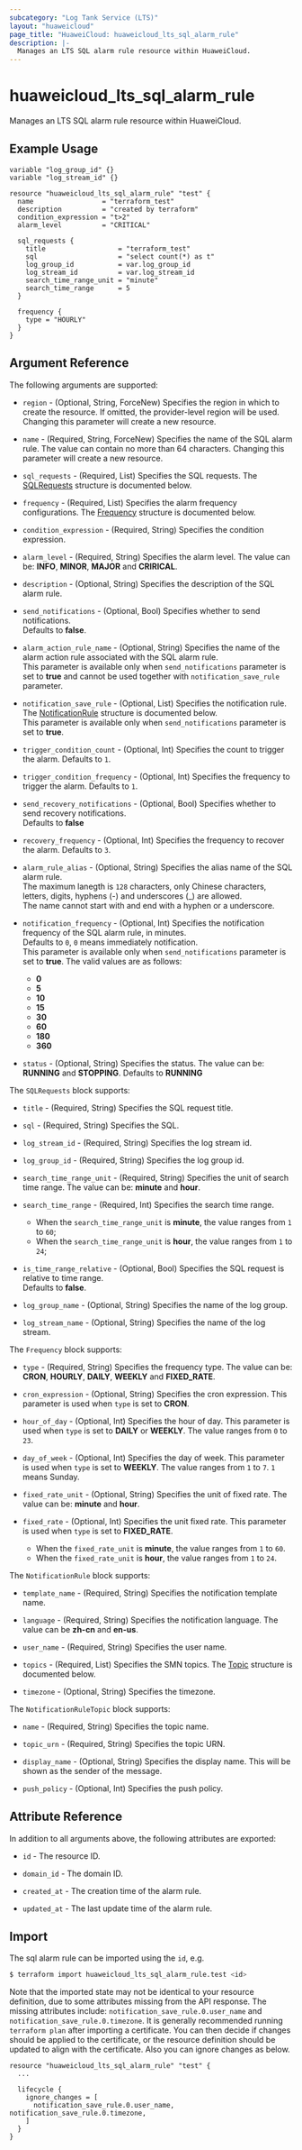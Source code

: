 ```yaml
---
subcategory: "Log Tank Service (LTS)"
layout: "huaweicloud"
page_title: "HuaweiCloud: huaweicloud_lts_sql_alarm_rule"
description: |-
  Manages an LTS SQL alarm rule resource within HuaweiCloud.
---
```


# huaweicloud_lts_sql_alarm_rule

Manages an LTS SQL alarm rule resource within HuaweiCloud.

## Example Usage

```hcl
variable "log_group_id" {}
variable "log_stream_id" {}

resource "huaweicloud_lts_sql_alarm_rule" "test" {
  name                 = "terraform_test"
  description          = "created by terraform"
  condition_expression = "t>2"
  alarm_level          = "CRITICAL"

  sql_requests {
    title                  = "terraform_test"
    sql                    = "select count(*) as t"
    log_group_id           = var.log_group_id
    log_stream_id          = var.log_stream_id      
    search_time_range_unit = "minute"
    search_time_range      = 5
  }

  frequency {
    type = "HOURLY"
  }
}
```

## Argument Reference

The following arguments are supported:

* `region` - (Optional, String, ForceNew) Specifies the region in which to create the resource.
  If omitted, the provider-level region will be used. Changing this parameter will create a new resource.

* `name` - (Required, String, ForceNew) Specifies the name of the SQL alarm rule.
  The value can contain no more than 64 characters.
  Changing this parameter will create a new resource.

* `sql_requests` - (Required, List) Specifies the SQL requests.
  The [SQLRequests](#SQLAlarmRule_SQLRequests) structure is documented below.

* `frequency` - (Required, List) Specifies the alarm frequency configurations.
  The [Frequency](#SQLAlarmRule_Frequency) structure is documented below.

* `condition_expression` - (Required, String) Specifies the condition expression.

* `alarm_level` - (Required, String) Specifies the alarm level.
  The value can be: **INFO**, **MINOR**, **MAJOR** and **CRIRICAL**.

* `description` - (Optional, String) Specifies the description of the SQL alarm rule.

* `send_notifications` - (Optional, Bool) Specifies whether to send notifications.  
  Defaults to **false**.

* `alarm_action_rule_name` - (Optional, String) Specifies the name of the alarm action rule associated with
  the SQL alarm rule.  
  This parameter is available only when `send_notifications` parameter is set to **true** and cannot be used
  together with `notification_save_rule` parameter.

* `notification_save_rule` - (Optional, List) Specifies the notification rule.  
  The [NotificationRule](#SQLAlarmRule_NotificationRule) structure is documented below.  
  This parameter is available only when `send_notifications` parameter is set to **true**.

* `trigger_condition_count` - (Optional, Int) Specifies the count to trigger the alarm.
  Defaults to `1`.

* `trigger_condition_frequency` - (Optional, Int) Specifies the frequency to trigger the alarm.
  Defaults to `1`.

* `send_recovery_notifications` - (Optional, Bool) Specifies whether to send recovery notifications.  
  Defaults to **false**

* `recovery_frequency` - (Optional, Int) Specifies the frequency to recover the alarm.
  Defaults to `3`.

* `alarm_rule_alias` - (Optional, String) Specifies the alias name of the SQL alarm rule.  
  The maximum lanegth is `128` characters, only Chinese characters, letters, digits, hyphens (-) and underscores (_)
  are allowed.  
  The name cannot start with and end with a hyphen or a underscore.

* `notification_frequency` - (Optional, Int) Specifies the notification frequency of the SQL alarm rule,
  in minutes.  
  Defaults to `0`, `0` means immediately notification.  
  This parameter is available only when `send_notifications` parameter is set to **true**.
  The valid values are as follows:
  + **0**
  + **5**
  + **10**
  + **15**
  + **30**
  + **60**
  + **180**
  + **360**

* `status` - (Optional, String) Specifies the status. The value can be: **RUNNING** and **STOPPING**.
  Defaults to **RUNNING**

<a name="SQLAlarmRule_SQLRequests"></a>
The `SQLRequests` block supports:

* `title` - (Required, String) Specifies the SQL request title.

* `sql` - (Required, String) Specifies the SQL.

* `log_stream_id` - (Required, String) Specifies the log stream id.

* `log_group_id` - (Required, String) Specifies the log group id.

* `search_time_range_unit` - (Required, String) Specifies the unit of search time range.
  The value can be: **minute** and **hour**.

* `search_time_range` - (Required, Int) Specifies the search time range.
  + When the `search_time_range_unit` is **minute**, the value ranges from `1` to `60`;
  + When the `search_time_range_unit` is **hour**, the value ranges from `1` to `24`;

* `is_time_range_relative` - (Optional, Bool) Specifies the SQL request is relative to time range.  
  Defaults to **false**.

* `log_group_name` - (Optional, String) Specifies the name of the log group.

* `log_stream_name` - (Optional, String) Specifies the name of the log stream.

<a name="SQLAlarmRule_Frequency"></a>
The `Frequency` block supports:

* `type` - (Required, String) Specifies the frequency type.
  The value can be: **CRON**, **HOURLY**, **DAILY**, **WEEKLY** and **FIXED_RATE**.

* `cron_expression` - (Optional, String) Specifies the cron expression.
  This parameter is used when `type` is set to **CRON**.

* `hour_of_day` - (Optional, Int) Specifies the hour of day.
  This parameter is used when `type` is set to **DAILY** or **WEEKLY**.
  The value ranges from `0` to `23`.

* `day_of_week` - (Optional, Int) Specifies the day of week.
  This parameter is used when `type` is set to **WEEKLY**.
  The value ranges from `1` to `7`. `1` means Sunday.

* `fixed_rate_unit` - (Optional, String) Specifies the unit of fixed rate.
  The value can be: **minute** and **hour**.

* `fixed_rate` - (Optional, Int) Specifies the unit fixed rate.
  This parameter is used when `type` is set to **FIXED_RATE**.
  + When the `fixed_rate_unit` is **minute**, the value ranges from `1` to `60`.
  + When the `fixed_rate_unit` is **hour**, the value ranges from `1` to `24`.

<a name="SQLAlarmRule_NotificationRule"></a>
The `NotificationRule` block supports:

* `template_name` - (Required, String) Specifies the notification template name.

* `language` - (Required, String) Specifies the notification language.
  The value can be **zh-cn** and **en-us**.

* `user_name` - (Required, String) Specifies the user name.

* `topics` - (Required, List) Specifies the SMN topics.
  The [Topic](#SQLAlarmRule_Topic) structure is documented below.

* `timezone` - (Optional, String) Specifies the timezone.

<a name="SQLAlarmRule_Topic"></a>
The `NotificationRuleTopic` block supports:

* `name` - (Required, String) Specifies the topic name.

* `topic_urn` - (Required, String) Specifies the topic URN.

* `display_name` - (Optional, String) Specifies the display name.
  This will be shown as the sender of the message.

* `push_policy` - (Optional, Int) Specifies the push policy.

## Attribute Reference

In addition to all arguments above, the following attributes are exported:

* `id` - The resource ID.

* `domain_id` - The domain ID.

* `created_at` - The creation time of the alarm rule.

* `updated_at` - The last update time of the alarm rule.

## Import

The sql alarm rule can be imported using the `id`, e.g.

```bash
$ terraform import huaweicloud_lts_sql_alarm_rule.test <id>
```

Note that the imported state may not be identical to your resource definition, due to some attributes missing from the
API response. The missing attributes include: `notification_save_rule.0.user_name` and `notification_save_rule.0.timezone`.
It is generally recommended running `terraform plan` after importing a certificate.
You can then decide if changes should be applied to the certificate, or the resource definition should be updated to
align with the certificate. Also you can ignore changes as below.

```hcl
resource "huaweicloud_lts_sql_alarm_rule" "test" {
  ...

  lifecycle {
    ignore_changes = [
      notification_save_rule.0.user_name, notification_save_rule.0.timezone,
    ]
  }
}
```
